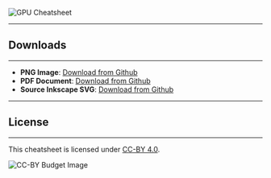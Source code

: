 ![GPU Cheatsheet](https://github.com/RamiLego4Game/LIKO-12/raw/master/Extra/Cheatsheets/GPU/LIKO-12%20GPU%20Cheatsheet.png)

---

## Downloads

---

* **PNG Image**: [Download from Github](https://github.com/RamiLego4Game/LIKO-12/raw/master/Extra/Cheatsheets/GPU/LIKO-12%20GPU%20Cheatsheet.png)
* **PDF Document**: [Download from Github](https://github.com/RamiLego4Game/LIKO-12/raw/master/Extra/Cheatsheets/GPU/LIKO-12%20GPU%20Cheatsheet.pdf)
* **Source Inkscape SVG**: [Download from Github](https://github.com/RamiLego4Game/LIKO-12/raw/master/Extra/Cheatsheets/GPU/LIKO-12%20GPU%20Cheatsheet.svg)

---

## License

---

This cheatsheet is licensed under [CC-BY 4.0](https://creativecommons.org/licenses/by/4.0/).

![CC-BY Budget Image](https://licensebuttons.net/l/by/3.0/88x31.png)